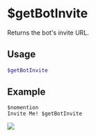 # $getBotInvite
Returns the bot's invite URL.

## Usage
```php
$getBotInvite
```

## Example
```
$nomention
Invite Me! $getBotInvite
```
![](https://user-images.githubusercontent.com/69215413/123173097-103d7c00-d44c-11eb-957d-ab79686e24fc.png)